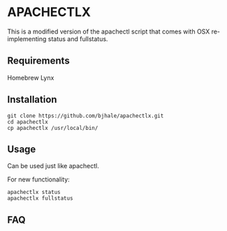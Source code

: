 APACHECTLX
==========

This is a modified version of the apachectl script that comes with OSX re-implementing status and fullstatus.

Requirements
------------

Homebrew
Lynx

Installation
------------
```shell
git clone https://github.com/bjhale/apachectlx.git
cd apachectlx
cp apachectlx /usr/local/bin/
```

Usage
-----
Can be used just like apachectl.

For new functionality:
```shell
apachectlx status
apachectlx fullstatus
```

FAQ
---

